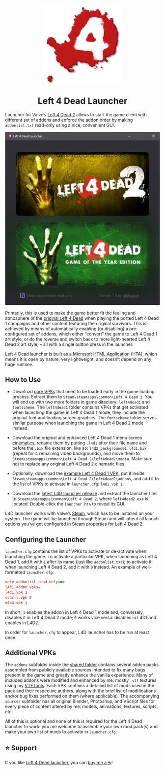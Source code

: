 <p align="center"><img alt="Left 4 Dead Launcher" src="launcher/icon.png"/></p>
<h1 align="center">Left 4 Dead Launcher</h1>

<!--
![Left 4 Dead Launcher](launcher/icon.png)

Left 4 Dead Launcher
====================
-->

Launcher for Valve’s [Left 4 Dead 2](https://store.steampowered.com/app/550) allows to start the game client with different set of addons and enforce the addon order by making `addonlist.txt` read-only using a nice, convenient GUI.

![Left 4 Dead Launcher](launcher/screenshot.webp "Left 4 Dead Launcher")

Primarily, this is used to make the game better fit the feeling and atmosphere of the [original Left 4 Dead](https://store.steampowered.com/app/500) when playing the ported Left 4 Dead 1 campaigns and other content featuring the original survivors. This is achieved by means of automatically enabling (or disabling) a pre-configured set of addons, which either “convert” the game to Left 4 Dead 1 art style, or do the reverse and switch back to more light-hearted Left 4 Dead 2 art style, – all with a single button press in the launcher.

Left 4 Dead launcher is built as a [Microsoft HTML Application](https://learn.microsoft.com/en-us/previous-versions/ms536496(v=vs.85)) (HTA), which means it is open by nature, very lightweight, and doesn’t depend on any huge runtime.

How to Use
----------

  * Download [core VPKs](https://drive.google.com/drive/folders/19-pyWdOulIBfPqkBIr8szpqkNown9Ni3?usp=sharing) that need to be loaded early in the game loading process. Extract them to `Steam\steamapps\common\Left 4 Dead 2`. You will end up with two more folders in game directory: `left4dead1` and `fontscheme`. The `left4dead1` folder contains VPKs that get activated when launching the game in Left 4 Dead 1 mode, they include the original font and loading screen graphics. The `fontscheme` folder serves similar purpose when launching the game in Left 4 Dead 2 mode instead.

  * Download the original and enhanced Left 4 Dead 1 menu screen [cinematics](https://drive.google.com/file/d/1cRsHV8eaaaKerdUl4PTypTeD41C0TJqy/view?usp=sharing), rename them by putting `.l4d1` after their file name and before the `.bik` file extension, like so: `l4d2_background01.l4d1.bik` (repeat for 4 remaining video backgrounds), and move them to `Steam\steamapps\common\Left 4 Dead 2\left4dead2\media`. Make sure not to replace any original Left 4 Dead 2 cinematic files.

  * Optionally, download the [example Left 4 Dead 1 VPK](https://drive.google.com/file/d/136CFHVnI_qQqoa62vCwAolH9OmbbLcd6/view?usp=sharing), put it inside `Steam\steamapps\common\Left 4 Dead 2\left4dead2\addons`, and add it to the list of VPKs to [activate](https://github.com/ubihazard/l4d-launcher#configuring-the-launcher) in `launcher.cfg`: `l4d1.vpk 1`.

  * Download the [latest L4D launcher release](https://github.com/ubihazard/l4d-launcher/releases) and extract the launcher files to `Steam\steamapps\common\Left 4 Dead 2`, where `left4dead2.exe` is located. Double-click the `launcher.hta` to reveal its GUI.

L4D launcher works with Valve’s [Steam](https://store.steampowered.com/about/), which has to be installed on your system. The game will be launched through Steam and will inherit all launch options you’ve got configured in Steam properties for Left 4 Dead 2.

Configuring the Launcher
------------------------

`launcher.cfg` contains the list of VPKs to activate or de-activate when launching the game. To activate a particular VPK, when launching as Left 4 Dead 1, add it with `1` after its name (just like `addonlist.txt`); to activate it when launching Left 4 Dead 2, add it with `0` instead. An example of well-formatted `launcher.cfg`:

```ini
make_addonlist_read_only=no
l4d1_addon_vpks=
l4d1.vpk 1
scar-l.vpk 0
m4a4.vpk 1
```

In short, `1` enables the addon in Left 4 Dead 1 mode and, conversely, disables it in Left 4 Dead 2 mode; `0` works vice versa: disables in L4D1 and enables in L4D2.

In order for `launcher.cfg` to appear, L4D launcher has to be run at least once.

Additional VPKs
---------------

The `addons` subfolder inside the [shared folder](https://drive.google.com/drive/folders/19-pyWdOulIBfPqkBIr8szpqkNown9Ni3?usp=sharing) contains several addon packs assembled from publicly available sources intended to fix many bugs present in the game and greatly enhance the vanilla experience. Many of included addons were modified and enhanced by me: mostly `.vtf` textures using my [VTF tools](https://github.com/ubihazard/vtf-tools). Each VPK contains a detailed list of mods used in the pack and their respective authors, along with the brief list of modifications and/or bug fixes performed on them (where applicable). The accompanying `sources` subfolder has all original Blender, Photoshop, and VScript files for every piece of content altered by me: models, animations, textures, scripts, etc.

All of this is optional and none of this is required for the Left 4 Dead launcher to work: you are welcome to assemble your own mod pack(s) and make your own list of mods to activate in `launcher.cfg`.

⭐ Support
---------

If you like [Left 4 Dead launcher](https://github.com/ubihazard/l4d-launcher), you can [buy me a ☕](https://www.buymeacoffee.com/ubihazard "Donate")!
